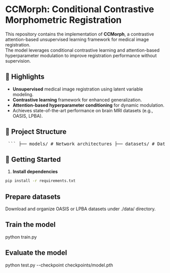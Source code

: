 # CCMorph: Conditional Contrastive Morphometric Registration

This repository contains the implementation of **CCMorph**, a contrastive attention-based unsupervised learning framework for medical image registration.  
The model leverages conditional contrastive learning and attention-based hyperparameter modulation to improve registration performance without supervision.

## 🧠 Highlights

- **Unsupervised** medical image registration using latent variable modeling.
- **Contrastive learning** framework for enhanced generalization.
- **Attention-based hyperparameter conditioning** for dynamic modulation.
- Achieves state-of-the-art performance on brain MRI datasets (e.g., OASIS, LPBA).

## 📁 Project Structure
<pre> ``` ├── models/ # Network architectures ├── datasets/ # Data loading and preprocessing ├── utils/ # Loss functions, metrics, etc. ├── train.py # Training script ├── test.py # Evaluation script └── README.md ``` </pre>

## 🚀 Getting Started

1. **Install dependencies**

```bash
pip install -r requirements.txt
```


## Prepare datasets

Download and organize OASIS or LPBA datasets under ./data/ directory.

## Train the model
python train.py

## Evaluate the model
python test.py --checkpoint checkpoints/model.pth
